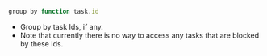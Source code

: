 <!-- placeholder to force blank line before included text -->


```javascript
group by function task.id
```

- Group by task Ids, if any.
- Note that currently there is no way to access any tasks that are blocked by these Ids.


<!-- placeholder to force blank line after included text -->
